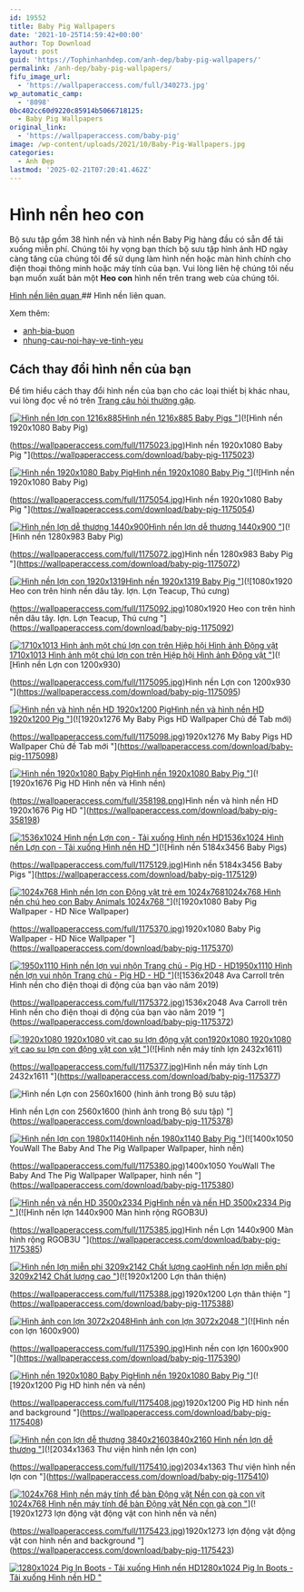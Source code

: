 ```yaml
---
id: 19552
title: Baby Pig Wallpapers
date: '2021-10-25T14:59:42+00:00'
author: Top Download
layout: post
guid: 'https://Tophinhanhdep.com/anh-dep/baby-pig-wallpapers/'
permalink: /anh-dep/baby-pig-wallpapers/
fifu_image_url:
  - 'https://wallpaperaccess.com/full/340273.jpg'
wp_automatic_camp:
  - '8098'
0bc402cc60d9220c85914b5066718125:
  - Baby Pig Wallpapers
original_link:
  - 'https://wallpaperaccess.com/baby-pig'
image: /wp-content/uploads/2021/10/Baby-Pig-Wallpapers.jpg
categories:
  - Ảnh Đẹp
lastmod: '2025-02-21T07:20:41.462Z'
---
```

# Hình nền heo con

Bộ sưu tập gồm 38 hình nền và hình nền Baby Pig hàng đầu có sẵn để tải xuống miễn phí. Chúng tôi hy vọng bạn thích bộ sưu tập hình ảnh HD ngày càng tăng của chúng tôi để sử dụng làm hình nền hoặc màn hình chính cho điện thoại thông minh hoặc máy tính của bạn. Vui lòng liên hệ chúng tôi nếu bạn muốn xuất bản một **Heo con** hình nền trên trang web của chúng tôi.

[Hình nền liên quan ](#related) ## Hình nền liên quan.

   
 Xem thêm:

   
- [anh-bia-buon](https://tophinhanhdep.com/anh-bia/anh-bia-buon/)
- [nhung-cau-noi-hay-ve-tinh-yeu](https://tophinhanhdep.com/nhung-cau-noi-hay/nhung-cau-noi-hay-ve-tinh-yeu/)

## Cách thay đổi hình nền của bạn

Để tìm hiểu cách thay đổi hình nền của bạn cho các loại thiết bị khác nhau, vui lòng đọc về nó trên [Trang câu hỏi thường gặp](https://tophinhanhdep.com/faq/).

  
[[![Hình nền lợn con 1216x885](https://wallpaperaccess.com/full/340273.jpg)Hình nền 1216x885 Baby Pigs "](https://wallpaperaccess.com/download/baby-pig-340273)](![Hình nền 1920x1080 Baby Pig)

(https://wallpaperaccess.com/full/1175023.jpg)Hình nền 1920x1080 Baby Pig "](https://wallpaperaccess.com/download/baby-pig-1175023)

[[![Hình nền 1920x1080 Baby Pig](https://wallpaperaccess.com/full/1175037.jpg)Hình nền 1920x1080 Baby Pig "](https://wallpaperaccess.com/download/baby-pig-1175037)](![Hình nền 1920x1080 Baby Pig)

(https://wallpaperaccess.com/full/1175054.jpg)Hình nền 1920x1080 Baby Pig "](https://wallpaperaccess.com/download/baby-pig-1175054)

[[![Hình nền lợn dễ thương 1440x900](https://wallpaperaccess.com/full/1175071.jpg)Hình nền lợn dễ thương 1440x900 "](https://wallpaperaccess.com/download/baby-pig-1175071)](![Hình nền 1280x983 Baby Pig)

(https://wallpaperaccess.com/full/1175072.jpg)Hình nền 1280x983 Baby Pig "](https://wallpaperaccess.com/download/baby-pig-1175072)

[[![Hình nền lợn con 1920x1319](https://wallpaperaccess.com/full/1175075.jpg)Hình nền 1920x1319 Baby Pig "](https://wallpaperaccess.com/download/baby-pig-1175075)](![1080x1920 Heo con trên hình nền dâu tây.  lợn.  Lợn Teacup, Thú cưng)

(https://wallpaperaccess.com/full/1175092.jpg)1080x1920 Heo con trên hình nền dâu tây. lợn. Lợn Teacup, Thú cưng "](https://wallpaperaccess.com/download/baby-pig-1175092)

[[![1710x1013 Hình ảnh một chú lợn con trên Hiệp hội Hình ảnh Động vật](https://wallpaperaccess.com/full/1175093.jpg)1710x1013 Hình ảnh một chú lợn con trên Hiệp hội Hình ảnh Động vật "](https://wallpaperaccess.com/download/baby-pig-1175093)](![Hình nền Lợn con 1200x930)

(https://wallpaperaccess.com/full/1175095.jpg)Hình nền Lợn con 1200x930 "](https://wallpaperaccess.com/download/baby-pig-1175095)

[[![Hình nền và hình nền HD 1920x1200 Pig](https://wallpaperaccess.com/full/340231.jpg)Hình nền và hình nền HD 1920x1200 Pig "](https://wallpaperaccess.com/download/baby-pig-340231)](![1920x1276 My Baby Pigs HD Wallpaper Chủ đề Tab mới)

(https://wallpaperaccess.com/full/1175098.jpg)1920x1276 My Baby Pigs HD Wallpaper Chủ đề Tab mới "](https://wallpaperaccess.com/download/baby-pig-1175098)

[[![Hình nền 1920x1080 Baby Pig](https://wallpaperaccess.com/full/1175102.jpg)Hình nền 1920x1080 Baby Pig "](https://wallpaperaccess.com/download/baby-pig-1175102)](![1920x1676 Pig HD Hình nền và Hình nền)

(https://wallpaperaccess.com/full/358198.png)Hình nền và hình nền HD 1920x1676 Pig HD "](https://wallpaperaccess.com/download/baby-pig-358198)

[[![1536x1024 Hình nền Lợn con - Tải xuống Hình nền HD](https://wallpaperaccess.com/full/1175120.jpg)1536x1024 Hình nền Lợn con - Tải xuống Hình nền HD "](https://wallpaperaccess.com/download/baby-pig-1175120)](![Hình nền 5184x3456 Baby Pigs)

(https://wallpaperaccess.com/full/1175129.jpg)Hình nền 5184x3456 Baby Pigs "](https://wallpaperaccess.com/download/baby-pig-1175129)

[[![1024x768 Hình nền lợn con Động vật trẻ em 1024x768](https://wallpaperaccess.com/full/1175364.jpg)1024x768 Hình nền chú heo con Baby Animals 1024x768 "](https://wallpaperaccess.com/download/baby-pig-1175364)](![1920x1080 Baby Pig Wallpaper - HD Nice Wallpaper)

(https://wallpaperaccess.com/full/1175370.jpg)1920x1080 Baby Pig Wallpaper - HD Nice Wallpaper "](https://wallpaperaccess.com/download/baby-pig-1175370)

[[![1950x1110 Hình nền lợn vui nhộn Trang chủ - Pig HD - HD](https://wallpaperaccess.com/full/1175371.jpg)1950x1110 Hình nền lợn vui nhộn Trang chủ - Pig HD - HD "](https://wallpaperaccess.com/download/baby-pig-1175371)](![1536x2048 Ava Carroll trên Hình nền cho điện thoại di động của bạn vào năm 2019)

(https://wallpaperaccess.com/full/1175372.jpg)1536x2048 Ava Carroll trên Hình nền cho điện thoại di động của bạn vào năm 2019 "](https://wallpaperaccess.com/download/baby-pig-1175372)

[[![1920x1080 1920x1080 vịt cao su lợn động vật con](https://wallpaperaccess.com/full/1175376.jpg)1920x1080 1920x1080 vịt cao su lợn con động vật con vật "](https://wallpaperaccess.com/download/baby-pig-1175376)](![Hình nền máy tính lợn 2432x1611)

(https://wallpaperaccess.com/full/1175377.jpg)Hình nền máy tính Lợn 2432x1611 "](https://wallpaperaccess.com/download/baby-pig-1175377)

[![Hình nền Lợn con 2560x1600 (hình ảnh trong Bộ sưu tập)](https://wallpaperaccess.com/full/1175378.jpg)

Hình nền Lợn con 2560x1600 (hình ảnh trong Bộ sưu tập) "](https://wallpaperaccess.com/download/baby-pig-1175378)

[[![Hình nền lợn con 1980x1140](https://wallpaperaccess.com/full/1175379.jpg)Hình nền 1980x1140 Baby Pig "](https://wallpaperaccess.com/download/baby-pig-1175379)](![1400x1050 YouWall The Baby And The Pig Wallpaper Wallpaper, hình nền)

(https://wallpaperaccess.com/full/1175380.jpg)1400x1050 YouWall The Baby And The Pig Wallpaper Wallpaper, hình nền "](https://wallpaperaccess.com/download/baby-pig-1175380)

[[![Hình nền và nền HD 3500x2334 Pig](https://wallpaperaccess.com/full/1175381.jpg)Hình nền và nền HD 3500x2334 Pig " ](https://wallpaperaccess.com/download/baby-pig-1175381)](![Hình nền lợn 1440x900 Màn hình rộng RGOB3U)

(https://wallpaperaccess.com/full/1175385.jpg)Hình nền Lợn 1440x900 Màn hình rộng RGOB3U "](https://wallpaperaccess.com/download/baby-pig-1175385)

[[![Hình nền lợn miễn phí 3209x2142 Chất lượng cao](https://wallpaperaccess.com/full/1175387.jpg)Hình nền lợn miễn phí 3209x2142 Chất lượng cao "](https://wallpaperaccess.com/download/baby-pig-1175387)](![1920x1200 Lợn thân thiện)

(https://wallpaperaccess.com/full/1175388.jpg)1920x1200 Lợn thân thiện "](https://wallpaperaccess.com/download/baby-pig-1175388)

[[![Hình ảnh con lợn 3072x2048](https://wallpaperaccess.com/full/1175389.jpg)Hình ảnh con lợn 3072x2048 "](https://wallpaperaccess.com/download/baby-pig-1175389)](![Hình nền con lợn 1600x900)

(https://wallpaperaccess.com/full/1175390.jpg)Hình nền con lợn 1600x900 "](https://wallpaperaccess.com/download/baby-pig-1175390)

[[![Hình nền 1920x1080 Baby Pig](https://wallpaperaccess.com/full/1175407.jpg)Hình nền 1920x1080 Baby Pig "](https://wallpaperaccess.com/download/baby-pig-1175407)](![1920x1200 Pig HD hình nền và nền)

(https://wallpaperaccess.com/full/1175408.jpg)1920x1200 Pig HD hình nền and background "](https://wallpaperaccess.com/download/baby-pig-1175408)

[[![Hình nền con lợn dễ thương 3840x2160](https://wallpaperaccess.com/full/1175409.jpg)3840x2160 Hình nền lợn dễ thương "](https://wallpaperaccess.com/download/baby-pig-1175409)](![2034x1363 Thư viện hình nền lợn con)

(https://wallpaperaccess.com/full/1175410.jpg)2034x1363 Thư viện hình nền lợn con "](https://wallpaperaccess.com/download/baby-pig-1175410)

[[![1024x768 Hình nền máy tính để bàn Động vật Nền con gà con vịt](https://wallpaperaccess.com/full/1175422.jpg)1024x768 Hình nền máy tính để bàn Động vật Nền con gà con "](https://wallpaperaccess.com/download/baby-pig-1175422)](![1920x1273 lợn động vật động vật con hình nền và nền)

(https://wallpaperaccess.com/full/1175423.jpg)1920x1273 lợn động vật động vật con hình nền and background "](https://wallpaperaccess.com/download/baby-pig-1175423)

[![1280x1024 Pig In Boots - Tải xuống Hình nền HD](https://wallpaperaccess.com/full/1175424.jpg)1280x1024 Pig In Boots - Tải xuống Hình nền HD "](https://wallpaperaccess.com/download/baby-pig-1175424)
